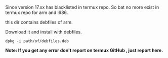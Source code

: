 Since version 17.xx has blacklisted in termux repo. So bat no more exist in termux repo for arm and i686.

this dir contains debfiles of arm.

Download it and install with debfiles.
```
dpkg -i path/of/debfiles.deb

```
**Note: If you get any error don't report on termux GitHub , just report here.**
